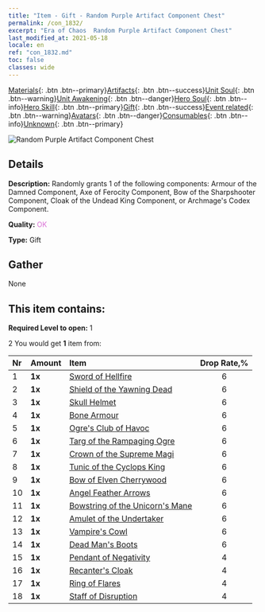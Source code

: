 ```yaml
---
title: "Item - Gift - Random Purple Artifact Component Chest"
permalink: /con_1832/
excerpt: "Era of Chaos  Random Purple Artifact Component Chest"
last_modified_at: 2021-05-18
locale: en
ref: "con_1832.md"
toc: false
classes: wide
---
```

 [Materials](/Items/){: .btn .btn--primary}[Artifacts](/Items/Artifacts/){: .btn .btn--success}[Unit Soul](/Items/UnitSoul/){: .btn .btn--warning}[Unit Awakening](/Items/UnitAwakening/){: .btn .btn--danger}[Hero Soul](/Items/HeroSoul/){: .btn .btn--info}[Hero Skill](/Items/HeroSkill/){: .btn .btn--primary}[Gift](/Items/Gift/){: .btn .btn--success}[Event related](/Items/Events/){: .btn .btn--warning}[Avatars](/Items/Avatars/){: .btn .btn--danger}[Consumables](/Items/Consumables/){: .btn .btn--info}[Unknown](/Items/Unknown/){: .btn .btn--primary}

 ![Random Purple Artifact Component Chest](/images/t/i_907046.png)

## Details
 **Description:** Randomly grants 1 of the following components: Armour of the Damned Component, Axe of Ferocity Component, Bow of the Sharpshooter Component, Cloak of the Undead King Component, or Archmage's Codex Component.

 **Quality:** <span style="color: #DA70D6">OK</span>

 **Type:** Gift

## Gather

  None

## This item contains:

 **Required Level to open:** 1

 2 You would get **1** item  from:

  | Nr | Amount |     Item    | Drop Rate,% |
  |:---|:-------|:------------|:---------:|
  | 1 |  **1x** | [Sword of Hellfire](/Items/art_121/) | 6 | 
  | 2 |  **1x** | [Shield of the Yawning Dead](/Items/art_122/) | 6 | 
  | 3 |  **1x** | [Skull Helmet](/Items/art_123/) | 6 | 
  | 4 |  **1x** | [Bone Armour](/Items/art_124/) | 6 | 
  | 5 |  **1x** | [Ogre's Club of Havoc](/Items/art_125/) | 6 | 
  | 6 |  **1x** | [Targ of the Rampaging Ogre](/Items/art_126/) | 6 | 
  | 7 |  **1x** | [Crown of the Supreme Magi](/Items/art_127/) | 6 | 
  | 8 |  **1x** | [Tunic of the Cyclops King](/Items/art_128/) | 6 | 
  | 9 |  **1x** | [Bow of Elven Cherrywood](/Items/art_103/) | 6 | 
  | 10 |  **1x** | [Angel Feather Arrows](/Items/art_104/) | 6 | 
  | 11 |  **1x** | [Bowstring of the Unicorn's Mane](/Items/art_105/) | 6 | 
  | 12 |  **1x** | [Amulet of the Undertaker](/Items/art_129/) | 6 | 
  | 13 |  **1x** | [Vampire's Cowl](/Items/art_130/) | 6 | 
  | 14 |  **1x** | [Dead Man's Boots](/Items/art_131/) | 6 | 
  | 15 |  **1x** | [Pendant of Negativity](/Items/art_136/) | 4 | 
  | 16 |  **1x** | [Recanter's Cloak](/Items/art_137/) | 4 | 
  | 17 |  **1x** | [Ring of Flares](/Items/art_138/) | 4 | 
  | 18 |  **1x** | [Staff of Disruption](/Items/art_139/) | 4 | 
